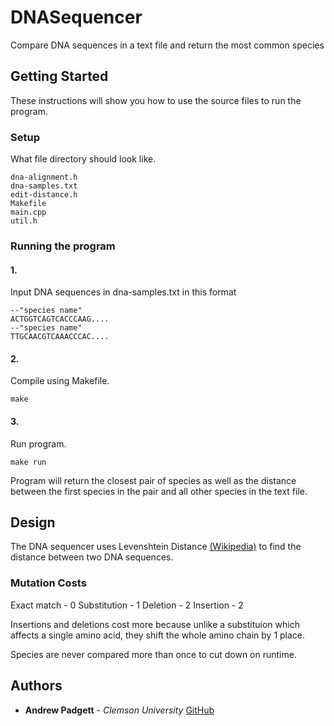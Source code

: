 # DNASequencer
Compare DNA sequences in a text file and return the most common species

## Getting Started

These instructions will show you how to use the source files to run the program.

### Setup

What file directory should look like.

```
dna-alignment.h
dna-samples.txt
edit-distance.h
Makefile
main.cpp
util.h
```

### Running the program

#### 1.
Input DNA sequences in dna-samples.txt in this format

```
--"species name"
ACTGGTCAGTCACCCAAG....
--"species name"
TTGCAACGTCAAACCCAC....
```

#### 2.
Compile using Makefile.

```
make
```

#### 3.
Run program.

```
make run
```

Program will return the closest pair of species as well as the distance between the first species in the pair and all
other species in the text file.

## Design

The DNA sequencer uses Levenshtein Distance [(Wikipedia)](http://bit.ly/2AHHIvI) to find the distance between two DNA sequences.

### Mutation Costs
Exact match - 0
Substitution - 1
Deletion - 2
Insertion - 2

Insertions and deletions cost more because unlike a substituion which affects a single amino acid, they shift the whole amino chain by 1 place.

Species are never compared more than once to cut down on runtime.

## Authors

* **Andrew Padgett** - *Clemson University* [GitHub](https://github.com/andrewpadg/)

